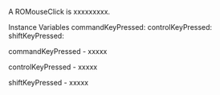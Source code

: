 A ROMouseClick is xxxxxxxxx.

Instance Variables
	commandKeyPressed:		<Object>
	controlKeyPressed:		<Object>
	shiftKeyPressed:		<Object>

commandKeyPressed
	- xxxxx

controlKeyPressed
	- xxxxx

shiftKeyPressed
	- xxxxx
